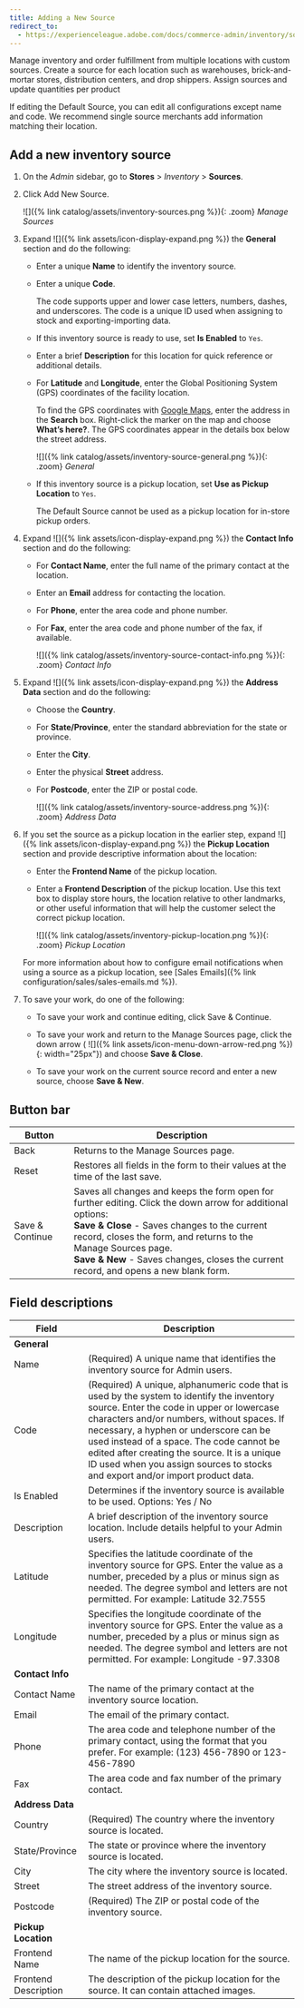 ```yaml
---
title: Adding a New Source
redirect_to:
  - https://experienceleague.adobe.com/docs/commerce-admin/inventory/sources/sources-add.html
---
```


Manage inventory and order fulfillment from multiple locations with custom sources. Create a source for each location such as warehouses, brick-and-mortar stores, distribution centers, and drop shippers. Assign sources and update quantities per product

If editing the Default Source, you can edit all configurations except name and code. We recommend single source merchants add information matching their location.

## Add a new inventory source

1. On the _Admin_ sidebar, go to **Stores** > _Inventory_ > **Sources**.

1. Click <span class="btn">Add New Source</span>.

   ![]({% link catalog/assets/inventory-sources.png %}){: .zoom}
   _Manage Sources_

1. Expand ![]({% link assets/icon-display-expand.png %}) the **General** section and do the following:

    - Enter a unique **Name** to identify the inventory source.

    - Enter a unique **Code**.

      The code supports upper and lower case letters, numbers, dashes, and underscores. The code is a unique ID used when assigning to stock and exporting-importing data.

    - If this inventory source is ready to use, set **Is Enabled** to `Yes`.

    - Enter a brief **Description** for this location for quick reference or additional details.

    - For **Latitude** and **Longitude**, enter the Global Positioning System (GPS) coordinates of the facility location.

      To find the GPS coordinates with [Google Maps][1], enter the address in the **Search** box. Right-click the marker on the map and choose **What’s here?**. The GPS coordinates appear in the details box below the street address.

      ![]({% link catalog/assets/inventory-source-general.png %}){: .zoom}
      _General_

    - If this inventory source is a pickup location, set **Use as Pickup Location** to `Yes`.

      The Default Source cannot be used as a pickup location for in-store pickup orders.

1. Expand ![]({% link assets/icon-display-expand.png %}) the **Contact Info** section and do the following:

    - For **Contact Name**, enter the full name of the primary contact at the location.

    - Enter an **Email** address for contacting the location.

    - For **Phone**, enter the area code and phone number.

    - For **Fax**, enter the area code and phone number of the fax, if available.

      ![]({% link catalog/assets/inventory-source-contact-info.png %}){: .zoom}
      _Contact Info_

1. Expand ![]({% link assets/icon-display-expand.png %}) the **Address Data** section and do the following:

    - Choose the **Country**.

    - For **State/Province**, enter the standard abbreviation for the state or province.

    - Enter the **City**.

    - Enter the physical **Street** address.

    - For **Postcode**, enter the ZIP or postal code.

      ![]({% link catalog/assets/inventory-source-address.png %}){: .zoom}
      _Address Data_

1. If you set the source as a pickup location in the earlier step, expand ![]({% link assets/icon-display-expand.png %}) the **Pickup Location** section and provide descriptive information about the location:

    - Enter the **Frontend Name** of the pickup location.

    - Enter a **Frontend Description** of the pickup location. Use this text box to display store hours, the location relative to other landmarks, or other useful information that will help the customer select the correct pickup location.

      ![]({% link catalog/assets/inventory-pickup-location.png %}){: .zoom}
      _Pickup Location_

    For more information about how to configure email notifications when using a source as a pickup location, see [Sales Emails]({% link configuration/sales/sales-emails.md %}).

1. To save your work, do one of the following:

    - To save your work and continue editing, click <span class="btn">Save & Continue</span>.

    - To save your work and return to the Manage Sources page, click the down arrow ( ![]({% link assets/icon-menu-down-arrow-red.png %}){: width="25px"}) and choose **Save & Close**.

    - To save your work on the current source record and enter a new source, choose **Save & New**.

## Button bar

|Button|Description|
|--|--|
|Back|Returns to the Manage Sources page.|
|Reset|Restores all fields in the form to their values at the time of the last save.|
|Save & Continue|Saves all changes and keeps the form open for further editing. Click the down arrow for additional options:<br/>**Save & Close** - Saves changes to the current record, closes the form, and returns to the Manage Sources page.<br/>**Save & New** - Saves changes, closes the current record, and opens a new blank form.|

## Field descriptions

|Field|Description|
|--|--|
|**General**| |
|Name|(Required) A unique name that identifies the  inventory source for Admin users.|
|Code|(Required) A unique, alphanumeric code that is used by the system to identify the inventory source. Enter the code in upper or lowercase characters and/or numbers, without spaces. If necessary, a hyphen or underscore can be used instead of a space. The code cannot be edited after creating the source. It is a unique ID used when you assign sources to stocks and export and/or import product data.|
|Is Enabled|Determines if the inventory source is available to be used. Options: Yes / No|
|Description|A brief description of the inventory source location. Include details helpful to your Admin users.|
|Latitude|Specifies the latitude coordinate of the inventory source for GPS. Enter the value  as a number, preceded by a plus or minus sign as needed. The degree symbol and letters are not permitted. For example: Latitude 32.7555|
|Longitude|Specifies the longitude coordinate of the inventory source for GPS. Enter the value  as a number, preceded by a plus or minus sign as needed. The degree symbol and letters are not permitted. For example: Longitude -97.3308|
|**Contact Info**| |
|Contact Name|The name of the primary contact at the inventory source location.|
|Email|The email of the primary contact.|
|Phone|The area code and telephone number of the primary contact, using the format that you prefer.  For example: (123) 456-7890 or 123-456-7890|
|Fax|The area code and fax number of the primary contact.|
|**Address Data**| |
|Country|(Required) The country where the inventory source is located.|
|State/Province|The state or province where the inventory source is located.|
|City|The city where the inventory source is located.|
|Street|The street address of the inventory source.|
|Postcode|(Required) The ZIP or postal code of the inventory source.|
|**Pickup Location**| |
|Frontend Name|The name of the pickup location for the source.|
|Frontend Description|The description of the pickup location for the source. It can contain attached images.|

[1]: https://www.google.com/maps
